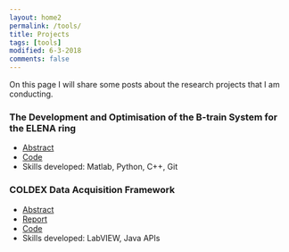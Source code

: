 ```yaml
---
layout: home2
permalink: /tools/
title: Projects
tags: [tools]
modified: 6-3-2018
comments: false
---
```


On this page I will share some posts about the research projects that I am conducting.

### The Development and Optimisation of the B-train System for the ELENA ring
* [Abstract](elena.md)
* [Code](https://github.com/cgre23/ELENA-B-train-Commissioning)
* Skills developed: Matlab, Python, C++, Git

### COLDEX Data Acquisition Framework
* [Abstract](coldex.md)
* [Report](http://cds.cern.ch/record/2046133/files/CERNReport.pdf)
* [Code](https://github.com/cgre23/COLDEX-data-acquisition-interface)
* Skills developed: LabVIEW, Java APIs
